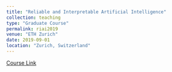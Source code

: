 ```yaml
---
title: "Reliable and Interpretable Artificial Intelligence"
collection: teaching
type: "Graduate Course"
permalink: riai2019
venue: "ETH Zurich"
date: 2019-09-01
location: "Zurich, Switzerland"
---
```

[Course Link](https://www.sri.inf.ethz.ch/teaching/riai2019)
